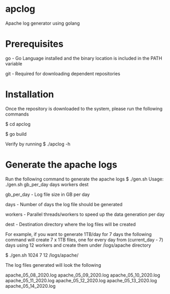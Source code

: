 # apclog
Apache log generator using golang

# Prerequisites
 go  - Go Language installed and the binary location is included in the PATH variable
 
 git - Required for downloading dependent repositories


# Installation
Once the repository is downloaded to the system, please run the following commands

$ cd apclog

$ go build

Verify by running
$ ./apclog -h


# Generate the apache logs
Run the following command to generate the apache logs
$ ./gen.sh
Usage: ./gen.sh gb_per_day days workers dest

gb_per_day - Log file size in GB per day

days - Number of days the log file should be generated

workers - Parallel threads/workers to speed up the data generation per day

dest - Destination directory where the log files will be created


For example, if you want to generate 1TB/day for 7 days the following command
will create 7 x 1TB files, one for every day from (current_day - 7) days
using 12 workers and create them under /logs/apache directory

$ ./gen.sh 1024 7 12 /logs/apache/

The log files generated will look the following

apache_05_08_2020.log  apache_05_09_2020.log  apache_05_10_2020.log  apache_05_11_2020.log  apache_05_12_2020.log
apache_05_13_2020.log  apache_05_14_2020.log
